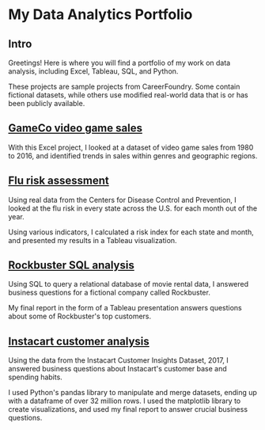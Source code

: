 # My Data Analytics Portfolio

## Intro

Greetings! Here is where you will find a portfolio of my work on data analysis, including Excel, Tableau, SQL, and Python.

These projects are sample projects from CareerFoundry. Some contain fictional datasets, while others use modified real-world data that is or has been publicly available.

## [GameCo video game sales](https://github.com/Nes112/GameCo)

With this Excel project, I looked at a dataset of video game sales from 1980 to 2016, and identified trends in sales within genres and geographic regions.

## [Flu risk assessment](https://github.com/Nes112/Flu-risk-assessment)

Using real data from the Centers for Disease Control and Prevention, I looked at the flu risk in every state across the U.S. for each month out of the year. 

Using various indicators, I calculated a risk index for each state and month, and presented my results in a Tableau visualization.

## [Rockbuster SQL analysis](https://github.com/Nes112/Rockbuster-SQL-Project)

Using SQL to query a relational database of movie rental data, I answered business questions for a fictional company called Rockbuster.

My final report in the form of a Tableau presentation answers questions about some of Rockbuster's top customers.
 
## [Instacart customer analysis](https://github.com/Nes112/Instacart-analysis)

Using the data from the Instacart Customer Insights Dataset, 2017, I answered business questions about Instacart's customer base and spending habits.

I used Python's pandas library to manipulate and merge datasets, ending up with a dataframe of over 32 million rows. I used the matplotlib library to create visualizations, and used my final report to answer crucial business questions.
